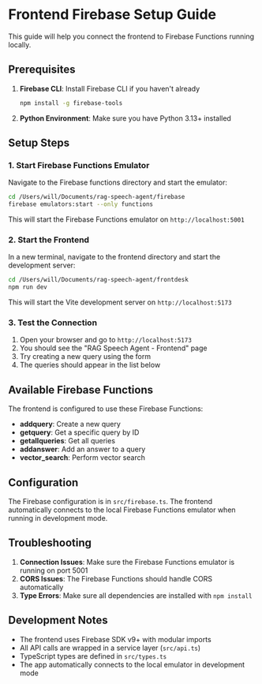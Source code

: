 # Frontend Firebase Setup Guide

This guide will help you connect the frontend to Firebase Functions running locally.

## Prerequisites

1. **Firebase CLI**: Install Firebase CLI if you haven't already
   ```bash
   npm install -g firebase-tools
   ```

2. **Python Environment**: Make sure you have Python 3.13+ installed

## Setup Steps

### 1. Start Firebase Functions Emulator

Navigate to the Firebase functions directory and start the emulator:

```bash
cd /Users/will/Documents/rag-speech-agent/firebase
firebase emulators:start --only functions
```

This will start the Firebase Functions emulator on `http://localhost:5001`

### 2. Start the Frontend

In a new terminal, navigate to the frontend directory and start the development server:

```bash
cd /Users/will/Documents/rag-speech-agent/frontdesk
npm run dev
```

This will start the Vite development server on `http://localhost:5173`

### 3. Test the Connection

1. Open your browser and go to `http://localhost:5173`
2. You should see the "RAG Speech Agent - Frontend" page
3. Try creating a new query using the form
4. The queries should appear in the list below

## Available Firebase Functions

The frontend is configured to use these Firebase Functions:

- **addquery**: Create a new query
- **getquery**: Get a specific query by ID
- **getallqueries**: Get all queries
- **addanswer**: Add an answer to a query
- **vector_search**: Perform vector search

## Configuration

The Firebase configuration is in `src/firebase.ts`. The frontend automatically connects to the local Firebase Functions emulator when running in development mode.

## Troubleshooting

1. **Connection Issues**: Make sure the Firebase Functions emulator is running on port 5001
2. **CORS Issues**: The Firebase Functions should handle CORS automatically
3. **Type Errors**: Make sure all dependencies are installed with `npm install`

## Development Notes

- The frontend uses Firebase SDK v9+ with modular imports
- All API calls are wrapped in a service layer (`src/api.ts`)
- TypeScript types are defined in `src/types.ts`
- The app automatically connects to the local emulator in development mode
